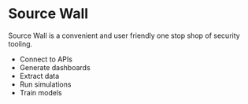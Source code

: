 # Source Wall
Source Wall is a convenient and user friendly one stop shop of security tooling.

- Connect to APIs
- Generate dashboards
- Extract data
- Run simulations
- Train models